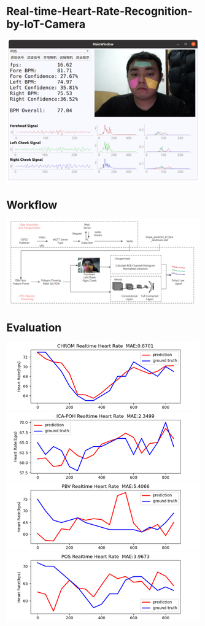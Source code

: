 # Real-time-Heart-Rate-Recognition-by-IoT-Camera
<img src="https://github.com/Xavier1999-Chen/portfolio/blob/main/pic/UI.png?raw=true" alt="UI">

# Workflow
<img src="https://github.com/Xavier1999-Chen/portfolio/blob/main/pic/mqtt.png?raw=true" alt="Workflow">

# Evaluation
<img src="https://github.com/Xavier1999-Chen/portfolio/blob/main/pic/CHROM.png?raw=true" alt="CHROM">
<img src="https://github.com/Xavier1999-Chen/portfolio/blob/main/pic/ICA-POH.png?raw=true" alt="ICA-POH">
<img src="https://github.com/Xavier1999-Chen/portfolio/blob/main/pic/PBV.png?raw=true" alt="PBV">
<img src="https://github.com/Xavier1999-Chen/portfolio/blob/main/pic/POS.png?raw=true" alt="POS">
